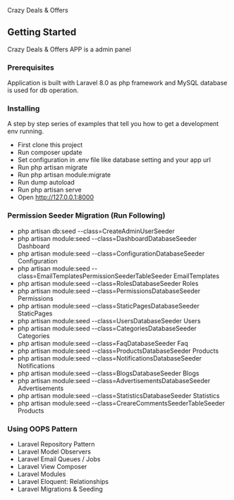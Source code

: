 Crazy Deals & Offers 
## Getting Started

Crazy Deals & Offers APP is a admin panel


### Prerequisites

Application is built with Laravel 8.0 as php framework and MySQL database is used for db operation.

### Installing

A step by step series of examples that tell you how to get a development env running.
- First clone this project
- Run composer update
- Set configuration in .env file like database setting and your app url
- Run php artisan migrate
- Run php artisan module:migrate
- Run dump autoload
- Run php artisan serve
- Open http://127.0.0.1:8000

### Permission Seeder Migration (Run Following)
- php artisan db:seed --class=CreateAdminUserSeeder
- php artisan module:seed --class=DashboardDatabaseSeeder Dashboard
- php artisan module:seed --class=ConfigurationDatabaseSeeder Configuration
- php artisan module:seed --class=EmailTemplatesPermissionSeederTableSeeder EmailTemplates
- php artisan module:seed --class=RolesDatabaseSeeder Roles
- php artisan module:seed --class=PermissionsDatabaseSeeder Permissions
- php artisan module:seed --class=StaticPagesDatabaseSeeder StaticPages
- php artisan module:seed --class=UsersDatabaseSeeder Users
- php artisan module:seed --class=CategoriesDatabaseSeeder Categories
- php artisan module:seed --class=FaqDatabaseSeeder Faq
- php artisan module:seed --class=ProductsDatabaseSeeder Products
- php artisan module:seed --class=NotificationsDatabaseSeeder Notifications
- php artisan module:seed --class=BlogsDatabaseSeeder Blogs
- php artisan module:seed --class=AdvertisementsDatabaseSeeder Advertisements
- php artisan module:seed --class=StatisticsDatabaseSeeder Statistics
- php artisan module:seed --class=CreareCommentsSeederTableSeeder Products



### Using OOPS Pattern 
- Laravel Repository Pattern
- Laravel Model Observers
- Laravel Email Queues / Jobs
- Laravel View Composer
- Laravel Modules
- Laravel Eloquent: Relationships
- Laravel Migrations & Seeding
